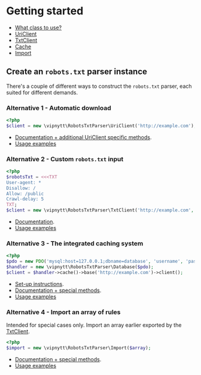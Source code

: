 # Getting started

- [What class to use?](#create-an-robotstxt-parser-instance)
- [UriClient](#alternative-1---automatic-download)
- [TxtClient](#alternative-2---custom-robotstxt-input)
- [Cache](#alternative-3---the-integrated-caching-system)
- [Import](#alternative-4---import-an-array-of-rules)

## Create an `robots.txt` parser instance
There's a couple of different ways to construct the `robots.txt` parser, each suited for different demands.

### Alternative 1 - Automatic download
```php
<?php
$client = new \vipnytt\RobotsTxtParser\UriClient('http://example.com');
```
- [Documentation + additional UriClient specific methods](methods/UriClient.md).
- [Usage examples](CheatSheet.md#uriclient)

### Alternative 2 - Custom `robots.txt` input
```php
<?php
$robotsTxt = <<<TXT
User-agent: *
Disallow: /
Allow: /public
Crawl-delay: 5
TXT;
$client = new \vipnytt\RobotsTxtParser\TxtClient('http://example.com', 200, $robotsTxt);
```
- [Documentation](methods/TxtClient.md).
- [Usage examples](CheatSheet.md#txtclient)

### Alternative 3 - The integrated caching system
```php
<?php
$pdo = new PDO('mysql:host=127.0.0.1;dbname=database', 'username', 'password');
$handler = new \vipnytt\RobotsTxtParser\Database($pdo);
$client = $handler->cache()->base('http://example.com')->client();
```
- [Set-up instructions](sql/cache.md).
- [Documentation + special methods](methods/CacheManageInterface.md).
- [Usage examples](CheatSheet.md#cache-manage)

### Alternative 4 - Import an array of rules
Intended for special cases only. Import an array earlier exported by the [TxtClient](methods/TxtClient.md#export).
```php
<?php
$import = new \vipnytt\RobotsTxtParser\Import($array);
```
- [Documentation + special methods](methods/Import.md).
- [Usage examples](CheatSheet.md#import)
